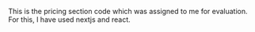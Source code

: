This is the pricing section code which was assigned to me for evaluation. For this, I have used nextjs and react.
